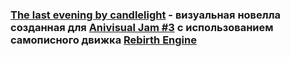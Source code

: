 ### [The last evening by candlelight](https://anivisual.net/stuff/35-1-0-3650) - визуальная новелла созданная для [Anivisual Jam #3](https://anivisual.net/jam3) с использованием самописного движка [Rebirth Engine](https://github.com/DezlowNG/Rebirth)
